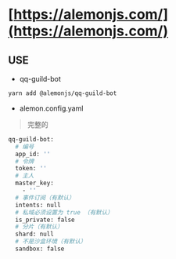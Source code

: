 # [https://alemonjs.com/](https://alemonjs.com/)

## USE

- qq-guild-bot

```sh
yarn add @alemonjs/qq-guild-bot
```

- alemon.config.yaml

> 完整的

```sh
qq-guild-bot:
  # 编号
  app_id: ''
  # 令牌
  token: ''
  # 主人
  master_key:
    - ''
  # 事件订阅（有默认）
  intents: null
  # 私域必须设置为 true （有默认）
  is_private: false
  # 分片（有默认）
  shard: null
  # 不是沙盒环境（有默认）
  sandbox: false
```
